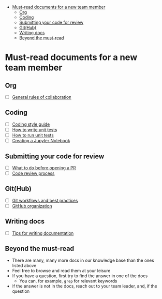 <!-- toc -->

- [Must-read documents for a new team member](#must-read-documents-for-a-new-team-member)
  * [Org](#org)
  * [Coding](#coding)
  * [Submitting your code for review](#submitting-your-code-for-review)
  * [Git(Hub)](#github)
  * [Writing docs](#writing-docs)
  * [Beyond the must-read](#beyond-the-must-read)

<!-- tocstop -->

# Must-read documents for a new team member

## Org

- [ ] [General rules of collaboration](/docs/work_organization/all.team_collaboration.how_to_guide.md)

## Coding

- [ ] [Coding style guide](/docs/coding/all.coding_style.how_to_guide.md)
- [ ] [How to write unit tests](/docs/coding/all.write_unit_tests.how_to_guide.md)
- [ ] [How to run unit tests](/docs/coding/all.run_unit_tests.how_to_guide.md)
- [ ] [Creating a Jupyter Notebook](/docs/coding/all.jupyter_notebook.how_to_guide.md)

## Submitting your code for review

- [ ] [What to do before opening a PR](/docs/coding/all.submit_code_for_review.how_to_guide.md)
- [ ] [Code review process](/docs/coding/all.code_review.how_to_guide.md)

## Git(Hub)

- [ ] [Git workflows and best practices](/docs/work_tools/git/all.git.how_to_guide.md)
- [ ] [GitHub organization](/docs/work_organization/all.use_github.how_to_guide.md)

## Writing docs

- [ ] [Tips for writing documentation](/docs/documentation_meta/all.writing_docs.how_to_guide.md)

## Beyond the must-read

- There are many, many more docs in our knowledge base than the ones listed
  above
- Feel free to browse and read them at your leisure
- If you have a question, first try to find the answer in one of the docs
  - You can, for example, `grep` for relevant keywords
- If the answer is not in the docs, reach out to your team leader, and, if the
  question
